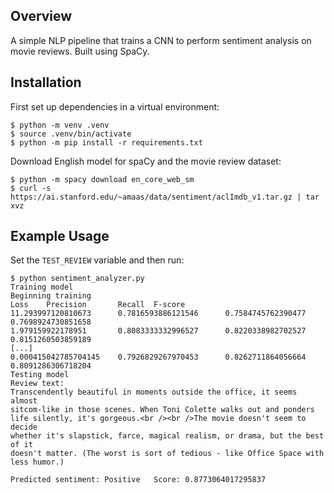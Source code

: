 ## Overview

A simple NLP pipeline that trains a CNN to perform sentiment analysis on movie reviews. Built using SpaCy.

## Installation

First set up dependencies in a virtual environment:

```console
$ python -m venv .venv
$ source .venv/bin/activate
$ python -m pip install -r requirements.txt
```

Download English model for spaCy and the movie review dataset:

```console
$ python -m spacy download en_core_web_sm
$ curl -s https://ai.stanford.edu/~amaas/data/sentiment/aclImdb_v1.tar.gz | tar xvz
```

## Example Usage

Set the `TEST_REVIEW` variable and then run:

```console
$ python sentiment_analyzer.py
Training model
Beginning training
Loss    Precision       Recall  F-score
11.293997120810673      0.7816593886121546      0.7584745762390477      0.7698924730851658
1.979159922178951       0.8083333332996527      0.8220338982702527      0.8151260503859189
[...]
0.000415042785704145    0.7926829267970453      0.8262711864056664      0.8091286306718204
Testing model
Review text:
Transcendently beautiful in moments outside the office, it seems almost
sitcom-like in those scenes. When Toni Colette walks out and ponders
life silently, it's gorgeous.<br /><br />The movie doesn't seem to decide
whether it's slapstick, farce, magical realism, or drama, but the best of it
doesn't matter. (The worst is sort of tedious - like Office Space with less humor.)

Predicted sentiment: Positive   Score: 0.8773064017295837
```
